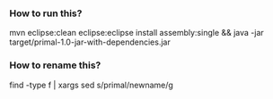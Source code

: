 ### How to run this?
mvn eclipse:clean eclipse:eclipse install assembly:single && java -jar target/primal-1.0-jar-with-dependencies.jar

### How to rename this?
find -type f | xargs sed s/primal/newname/g
